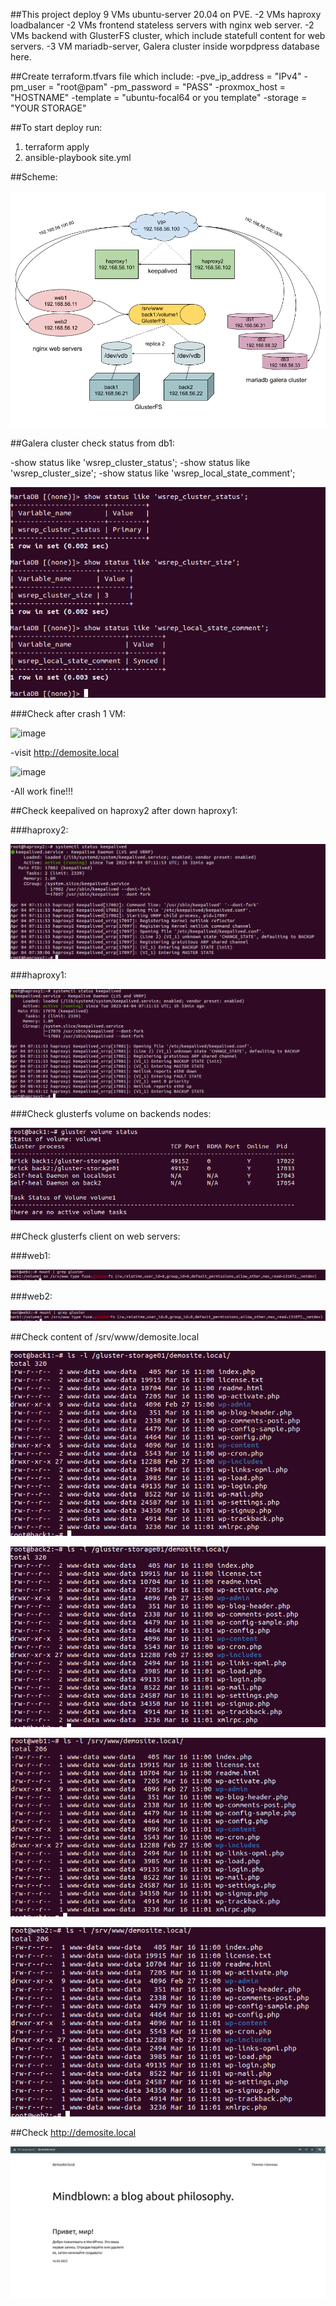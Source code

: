 ##This project deploy 9 VMs ubuntu-server 20.04 on PVE.
-2 VMs haproxy loadbalancer
-2 VMs frontend stateless servers with nginx web server.
-2 VMs backend with GlusterFS cluster, which include statefull content for web servers.
-3 VM mariadb-server, Galera cluster inside worpdpress database here.


##Create terraform.tfvars file which include:
-pve_ip_address = "IPv4" 
-pm_user = "root@pam" 
-pm_password = "PASS" 
-proxmox_host = "HOSTNAME" 
-template = "ubuntu-focal64 or you template" 
-storage = "YOUR STORAGE"

##To start deploy run:
1. terraform apply
2. ansible-playbook site.yml

##Scheme:

![image](screens/mysql-cluster.png)

##Galera cluster check status from db1:

-show status like 'wsrep_cluster_status';
-show status like 'wsrep_cluster_size';
-show status like 'wsrep_local_state_comment';

![image](screens/wsrep_db1.png)

###Check after crash 1 VM:

![image](wsrep_db2_after_crash.png)

-visit http://demosite.local

![image](demo_after_dbcrash.png)

-All work fine!!!

##Check keepalived on haproxy2 after down haproxy1:

###haproxy2:

![image](screens/keepalived_haproxy2.png)

###haproxy1:

![image](screens/keepalived_haproxy1.png)

###Check glusterfs volume on backends nodes:


![image](screens/gluster_volume.png)

##Check glusterfs client on web servers:

###web1:

![images](screens/web1_glusterclient.png)

###web2:

![images](screens/web2_gluster_client.png)

##Check content of /srv/www/demosite.local

![image](screens/content_back1.png)

![image](screens/content_back2.png)

![image](screens/content_web1.png)

![image](screens/content_web2.png)

##Check http://demosite.local

![image](screens/demosite.png)

